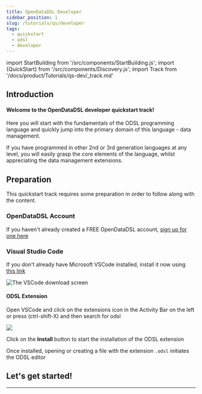 ```yaml
---
title: OpenDataDSL Developer
sidebar_position: 1
slug: /tutorials/qs/developer
tags:
  - quickstart
  - odsl
  - developer
---
```

import StartBuilding from '/src/components/StartBuilding.js';
import {QuickStart} from '/src/components/Discovery.js';
import Track from '/docs/product/Tutorials/qs-dev/_track.md'

<QuickStart text="This quickstart track will help you learn how to code in the OpenDataDSL programming language." />

## Introduction
#### Welcome to the OpenDataDSL developer quickstart track!

Here you will start with the fundamentals of the ODSL programming language and quickly jump into the primary domain of this language - data management.

If you have programmed in other 2nd or 3rd generation languages at any level, you will easily grasp the core elements of the language, whilst appreciating the data management extensions.   

## Preparation
This quickstart track requires some preparation in order to follow along with the content.

### OpenDataDSL Account
If you haven't already created a FREE OpenDataDSL account, [sign up for one here](/SignUp)

### Visual Studio Code
If you don't already have Microsoft VSCode installed, install it now using [this link](https://code.visualstudio.com/download)

![The VSCode download screen](/attachments/33374/33387.png)

#### ODSL Extension
Open VSCode and click on the extensions icon in the Activity Bar on the left or press (ctrl-shift-X) and then search for odsl

![](/attachments/33374/296943770.png)

Click on the **Install** button to start the installation of the ODSL extension

Once installed, opening or creating a file with the extension `.odsl` initiates the ODSL editor

## Let's get started!

<Track />

---

<StartBuilding />
